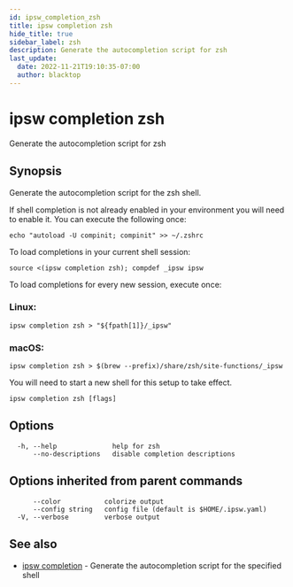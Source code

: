 ```yaml
---
id: ipsw_completion_zsh
title: ipsw completion zsh
hide_title: true
sidebar_label: zsh
description: Generate the autocompletion script for zsh
last_update:
  date: 2022-11-21T19:10:35-07:00
  author: blacktop
---
```

# ipsw completion zsh

Generate the autocompletion script for zsh

## Synopsis

Generate the autocompletion script for the zsh shell.

If shell completion is not already enabled in your environment you will need
to enable it.  You can execute the following once:

	echo "autoload -U compinit; compinit" >> ~/.zshrc

To load completions in your current shell session:

	source <(ipsw completion zsh); compdef _ipsw ipsw

To load completions for every new session, execute once:

### Linux:

	ipsw completion zsh > "${fpath[1]}/_ipsw"

### macOS:

	ipsw completion zsh > $(brew --prefix)/share/zsh/site-functions/_ipsw

You will need to start a new shell for this setup to take effect.


```
ipsw completion zsh [flags]
```

## Options

```
  -h, --help              help for zsh
      --no-descriptions   disable completion descriptions
```

## Options inherited from parent commands

```
      --color           colorize output
      --config string   config file (default is $HOME/.ipsw.yaml)
  -V, --verbose         verbose output
```

## See also

* [ipsw completion](/docs/cli/completion/ipsw_completion)	 - Generate the autocompletion script for the specified shell

